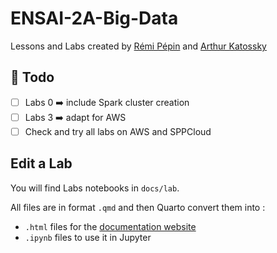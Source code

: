 # ENSAI-2A-Big-Data

Lessons and Labs created by [Rémi Pépin](https://github.com/HealerMikado/panorama_big_data_2021) and [Arthur Katossky](https://github.com/katossky/panorama-bigdata)

## :construction: Todo

- [ ] Labs 0 :arrow_right: include Spark cluster creation
- [ ] Labs 3 :arrow_right: adapt for AWS
- [ ] Check and try all labs on AWS and SPPCloud

## Edit a Lab

You will find Labs notebooks in `docs/lab`.

All files are in format `.qmd` and then Quarto convert them into :

- `.html` files for the [documentation website](https://ludo2ne.github.io/ENSAI-2A-Big-Data/)
- `.ipynb` files to use it in Jupyter
